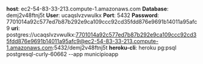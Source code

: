 **host**: ec2-54-83-33-213.compute-1.amazonaws.com
**Database**: demj2v48ftnj5t
**User**: ucaqslvzvwulkx
**Port**: 5432
**Password**: 7701014a92c577ed7b87b292e9ca109ccc92cd35fdd876e9691b14011a95afc9
**uri**: postgres://ucaqslvzvwulkx:7701014a92c577ed7b87b292e9ca109ccc92cd35fdd876e9691b14011a95afc9@ec2-54-83-33-213.compute-1.amazonaws.com:5432/demj2v48ftnj5t
**heroku-cli**: 
heroku pg:psql postgresql-curly-60662 --app municipioapp